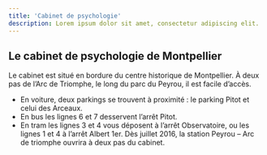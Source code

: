 ```yaml
---
title: 'Cabinet de psychologie'
description: Lorem ipsum dolor sit amet, consectetur adipiscing elit.
---
```


## Le cabinet de psychologie de Montpellier

Le cabinet est situé en bordure du centre historique de Montpellier. À deux pas de l’Arc de Triomphe, le long du parc du Peyrou, il est facile d’accès.

- En voiture, deux parkings se trouvent à proximité : le parking Pitot et celui des Arceaux.
- En bus les lignes 6 et 7 desservent l’arrêt Pitot.
- En tram les lignes 3 et 4 vous déposent à l’arrêt Observatoire, ou les lignes 1 et 4 à l’arrêt Albert 1er. Dès juillet 2016, la station Peyrou – Arc de triomphe ouvrira à deux pas du cabinet.
